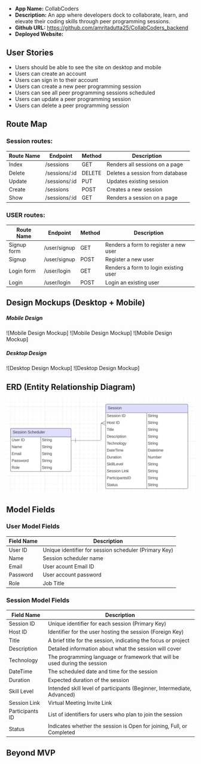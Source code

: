 - **App Name:** CollabCoders
- **Description:** An app where developers dock to collaborate, learn, and elevate their coding skills through peer programming sessions.
- **Github URL:** https://github.com/amritadutta25/CollabCoders_backend
- **Deployed Website:** 

## User Stories

- Users should be able to see the site on desktop and mobile
- Users can create an account
- Users can sign in to their account
- Users can create a new peer programming session
- Users can see all peer programming sessions scheduled
- Users can update a peer programming session
- Users can delete a peer programming session


## Route Map

### Session routes:
| Route Name | Endpoint | Method | Description |
|------------|----------|--------|-------------|
| Index | /sessions | GET | Renders all sessions on a page|
| Delete | /sessions/:id | DELETE | Deletes a session from database|
| Update | /sessions/:id | PUT | Updates existing session|
| Create | /sessions | POST | Creates a new session|
| Show | /sessions/:id | GET | Renders a session on a page|

### USER routes:
| Route Name | Endpoint | Method | Description |
|------------|----------|--------|-------------|
| Signup form | /user/signup | GET | Renders a form to register a new user |
| Signup | /user/signup | POST | Register a new user |
| Login form | /user/login | GET | Renders a form to login existing user |
| Login | /user/login | POST | Login an existing user |


## Design Mockups (Desktop + Mobile)

##### Mobile Design

![Mobile Design Mockup]
![Mobile Design Mockup]
![Mobile Design Mockup]

##### Desktop Design

![Desktop Design Mockup]
![Desktop Design Mockup]

## ERD (Entity Relationship Diagram)

![Entity Relationship Diagram](./images/ERD_diagram.png)

## Model Fields

### User Model Fields

| Field Name | Description |
|------------|----------|
| User ID | Unique identifier for session scheduler (Primary Key) |
| Name | Session scheduler name |
| Email | User acount Email ID |
| Password | User account password |
| Role | Job Title |

### Session Model Fields

| Field Name | Description |
|------------|----------|
| Session ID | Unique identifier for each session (Primary Key) |
| Host ID | Identifier for the user hosting the session (Foreign Key) |
| Title | A brief title for the session, indicating the focus or project |
| Description | Detailed information about what the session will cover |
| Technology | The programming language or framework that will be used during the session |
| DateTime | The scheduled date and time for the session |
| Duration | Expected duration of the session |
| Skill Level | Intended skill level of participants (Beginner, Intermediate, Advanced) |
| Session Link | Virtual Meeting Invite Link |
| Participants ID | List of identifiers for users who plan to join the session |
| Status | Indicates whether the session is Open for joining, Full, or Completed |


## Beyond MVP